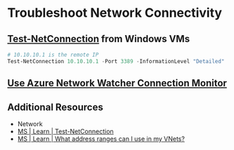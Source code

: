 # Troubleshoot Network Connectivity

## [Test-NetConnection][1] from Windows VMs

```PowerShell
# 10.10.10.1 is the remote IP
Test-NetConnection 10.10.10.1 -Port 3389 -InformationLevel "Detailed"
```

## [Use Azure Network Watcher Connection Monitor][3]

## Additional Resources

- Network
- [MS | Learn | Test-NetConnection][1]
- [MS | Learn | What address ranges can I use in my VNets?][2]

[1]: https://learn.microsoft.com/en-us/powershell/module/nettcpip/test-netconnection
[2]: https://learn.microsoft.com/en-us/azure/virtual-network/virtual-networks-faq#what-address-ranges-can-i-use-in-my-vnets
[3]: https://github.com/ArtiomLK/commands/blob/main/ps/readme.md#create-an-azure-network-watcher-connection-monitor
